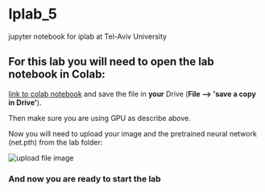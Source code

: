 # Iplab_5
jupyter notebook for iplab at Tel-Aviv University 

## For this lab you will need to open the lab notebook in Colab:
[link to colab notebook]('https://colab.research.google.com/github/ophir91/Iplab_5/blob/master/Lab5.ipynb')
and save the file in __your__ Drive (__File --> 'save a copy in Drive'__).

Then make sure you are using GPU as describe above.

Now you will need to upload your image and the pretrained neural network (net.pth) from the lab folder:

![upload file image]('https://github.com/ophir91/Iplab_5/blob/master/upload_file_to_colab.png')

### __And now you are ready to start the lab__

